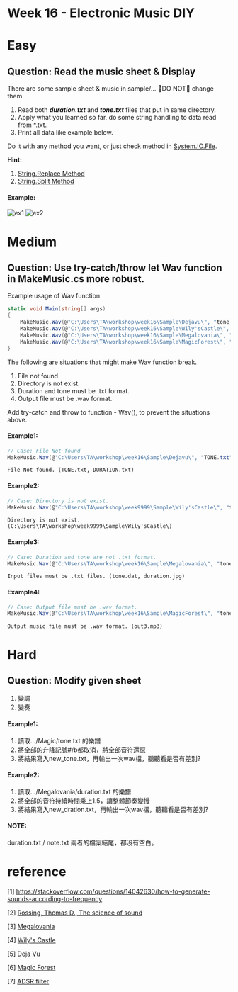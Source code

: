 # Week 16 - Electronic Music DIY

# Easy 
## Question: Read the music sheet & Display
There are some sample sheet & music in sample/... :rotating_light:DO NOT:rotating_light: change them. 

1. Read both ***duration.txt*** and ***tone.txt*** files that put in same directory.
2. Apply what you learned so far, do some string handling to data read from *.txt.
3. Print all data like example below.

Do it with any method you want, or just check method in [System.IO.File](https://docs.microsoft.com/en-us/dotnet/api/system.io.file?view=net-5.0).

**Hint:** 

1. [String.Replace Method](https://docs.microsoft.com/en-us/dotnet/api/system.string.replace?view=net-5.0)
2. [String.Split Method](https://docs.microsoft.com/en-us/dotnet/api/system.string.split?view=net-5.0)

#### Example:
![ex1](https://imgur.com/5P3qRQ7.jpg) ![ex2](https://imgur.com/hArRax6.jpg)
# Medium 
## Question: Use try-catch/throw let Wav function in MakeMusic.cs more robust.

Example usage of Wav function

```C#
static void Main(string[] args)
{
    MakeMusic.Wav(@"C:\Users\TA\workshop\week16\Sample\Dejavu\", "tone.txt", "duration.txt", "out0.wav");
    MakeMusic.Wav(@"C:\Users\TA\workshop\week16\Sample\Wily'sCastle\", "tone.txt", "duration.txt", "out1.wav", 1);
    MakeMusic.Wav(@"C:\Users\TA\workshop\week16\Sample\Megalovania\", "tone.txt", "duration.txt", "out2.wav", 2);
    MakeMusic.Wav(@"C:\Users\TA\workshop\week16\Sample\MagicForest\", "tone.txt", "duration.txt", "out3.wav", 3);
}
```

The following are situations that might make Wav function break.

1. File not found.
2. Directory is not exist.
3. Duration and tone must be .txt format.
4. Output file must be .wav format.

Add try-catch and throw to function - Wav(), to prevent the situations above.

#### Example1:
```C#
// Case: File Not found
MakeMusic.Wav(@"C:\Users\TA\workshop\week16\Sample\Dejavu\", "TONE.txt", "DURATION.txt", "out0.wav");
```
```
File Not found. (TONE.txt, DURATION.txt)
```
#### Example2:
```C#
// Case: Directory is not exist.
MakeMusic.Wav(@"C:\Users\TA\workshop\week9999\Sample\Wily'sCastle\", "tone.txt", "duration.txt", "out1.wav", 1);
```
```
Directory is not exist. (C:\Users\TA\workshop\week9999\Sample\Wily'sCastle\)
```         
#### Example3:
```C#
// Case: Duration and tone are not .txt format.
MakeMusic.Wav(@"C:\Users\TA\workshop\week16\Sample\Megalovania\", "tone.dat", "duration.jpg", "out2.wav", 2);
```
```
Input files must be .txt files. (tone.dat, duration.jpg)
```
#### Example4:
```C#
// Case: Output file must be .wav format.
MakeMusic.Wav(@"C:\Users\TA\workshop\week16\Sample\MagicForest\", "tone.txt", "duration.txt", "out3.mp3", 3);
```
```
Output music file must be .wav format. (out3.mp3)
```            
# Hard
## Question: Modify given sheet
1. 變調
2. 變奏

#### Example1:
1. 讀取.../Magic/tone.txt 的樂譜
2. 將全部的升降記號#/b都取消，將全部音符還原
3. 將結果寫入new_tone.txt，再輸出一次wav檔，聽聽看是否有差別?

#### Example2:
1. 讀取.../Megalovania/duration.txt 的樂譜
2. 將全部的音符持續時間乘上1.5，讓整體節奏變慢
3. 將結果寫入new_dration.txt，再輸出一次wav檔，聽聽看是否有差別?

#### NOTE:
duration.txt / note.txt 兩者的檔案結尾，都沒有空白。

# reference
[1] https://stackoverflow.com/questions/14042630/how-to-generate-sounds-according-to-frequency

[2] [Rossing, Thomas D., The science of sound](https://ntu.primo.exlibrisgroup.com/discovery/fulldisplay?docid=alma991002261069704786&context=L&vid=886NTU_INST:886NTU_INST&lang=en&search_scope=MyInst_and_CI&adaptor=Local%20Search%20Engine&tab=Everything&query=any,contains,The%20science%20of%20sound&offset=0)

[3] [Megalovania](https://musescore.com/user/3095931/scores/1287966)

[4] [Wily's Castle](https://musescore.com/user/8853446/scores/4256311)

[5] [Deja Vu](https://musescore.com/user/26506551/scores/4835692)

[6] [Magic Forest](https://www.poppiano.org/en/sheet/?id=8466)

[7] [ADSR filter](https://www.wikiaudio.org/adsr-envelope/#:~:text=An%20ADSR%20envelope%20is%20a,often%20its%20loudness%20over%20time.)

